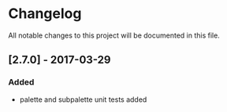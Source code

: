 # Changelog
All notable changes to this project will be documented in this file.

## [2.7.0] - 2017-03-29

### Added
- palette and subpalette unit tests added 
